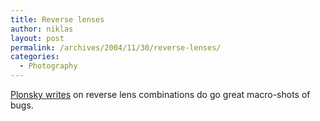 ```yaml
---
title: Reverse lenses
author: niklas
layout: post
permalink: /archives/2004/11/30/reverse-lenses/
categories:
  - Photography
---
```

[Plonsky writes][1] on reverse lens combinations do go great macro-shots of bugs.

 [1]: http://www.mplonsky.com/photo/article.htm